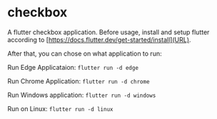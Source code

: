 # checkbox

A flutter checkbox application. Before usage, install and setup flutter according to [https://docs.flutter.dev/get-started/install](URL).

After that, you can chose on what application to run:

Run Edge Applicataion:
`flutter run -d edge`

Run Chrome Application: 
`flutter run -d chrome`

Run Windows application:
`flutter run -d windows`

Run on Linux:
`flutter run -d linux`
